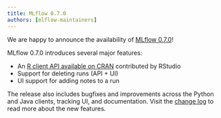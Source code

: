 ```yaml
---
title: MLflow 0.7.0
authors: [mlflow-maintainers]
---
```


We are happy to announce the availability of [MLflow 0.7.0](https://github.com/mlflow/mlflow/releases/tag/v0.7.0)!

MLflow 0.7.0 introduces several major features:

- An [R client API available on CRAN](https://cran.r-project.org/web/packages/mlflow/index.html) contributed by RStudio
- Support for deleting runs (API + UI)
- UI support for adding notes to a run

The release also includes bugfixes and improvements across the Python and Java clients, tracking UI, and documentation. Visit the [change log](https://github.com/mlflow/mlflow/blob/master/CHANGELOG.rst#070-2018-10-01) to read more about the new features.
